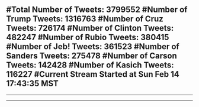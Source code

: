 #Total Number of Tweets: 3799552 
#Number of Trump Tweets: 1316763
#Number of Cruz Tweets: 726174
#Number of Clinton Tweets: 482247
#Number of Rubio Tweets: 380415
#Number of Jeb! Tweets: 361523
#Number of Sanders Tweets: 275478
#Number of Carson Tweets: 142428
#Number of Kasich Tweets: 116227
#Current Stream Started at Sun Feb 14 17:43:35 MST
---
---
---
